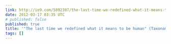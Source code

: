 ```yaml
---
link: http://io9.com/5892387/the-last-time-we-redefined-what-it-means-to-be-human
date: 2012-03-17 03:35 UTC
# published: false
published: true
title: '"The last time we redefined what it means to be human" (Taxonomy on tap)'
tags: []
---
```



